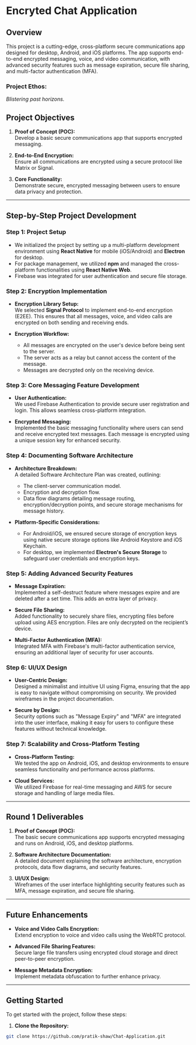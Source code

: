 # Encryted Chat Application

## Overview

This project is a cutting-edge, cross-platform secure communications app designed for desktop, Android, and iOS platforms. The app supports end-to-end encrypted messaging, voice, and video communication, with advanced security features such as message expiration, secure file sharing, and multi-factor authentication (MFA). 

### Project Ethos:  
*Blistering past horizons.*

## Project Objectives

1. **Proof of Concept (POC):**  
   Develop a basic secure communications app that supports encrypted messaging.
   
2. **End-to-End Encryption:**  
   Ensure all communications are encrypted using a secure protocol like Matrix or Signal.
   
3. **Core Functionality:**  
   Demonstrate secure, encrypted messaging between users to ensure data privacy and protection.

---

## Step-by-Step Project Development

### Step 1: Project Setup

- We initialized the project by setting up a multi-platform development environment using **React Native** for mobile (iOS/Android) and **Electron** for desktop.
- For package management, we utilized **npm** and managed the cross-platform functionalities using **React Native Web**.
- Firebase was integrated for user authentication and secure file storage.

### Step 2: Encryption Implementation

- **Encryption Library Setup:**  
  We selected **Signal Protocol** to implement end-to-end encryption (E2EE). This ensures that all messages, voice, and video calls are encrypted on both sending and receiving ends.
  
- **Encryption Workflow:**  
  - All messages are encrypted on the user's device before being sent to the server.
  - The server acts as a relay but cannot access the content of the message.
  - Messages are decrypted only on the receiving device.

### Step 3: Core Messaging Feature Development

- **User Authentication:**  
  We used Firebase Authentication to provide secure user registration and login. This allows seamless cross-platform integration.
  
- **Encrypted Messaging:**  
  Implemented the basic messaging functionality where users can send and receive encrypted text messages. Each message is encrypted using a unique session key for enhanced security.

### Step 4: Documenting Software Architecture

- **Architecture Breakdown:**  
  A detailed Software Architecture Plan was created, outlining:
  - The client-server communication model.
  - Encryption and decryption flow.
  - Data flow diagrams detailing message routing, encryption/decryption points, and secure storage mechanisms for message history.
  
- **Platform-Specific Considerations:**  
  - For Android/iOS, we ensured secure storage of encryption keys using native secure storage options like Android Keystore and iOS Keychain.
  - For desktop, we implemented **Electron's Secure Storage** to safeguard user credentials and encryption keys.

### Step 5: Adding Advanced Security Features

- **Message Expiration:**  
  Implemented a self-destruct feature where messages expire and are deleted after a set time. This adds an extra layer of privacy.
  
- **Secure File Sharing:**  
  Added functionality to securely share files, encrypting files before upload using AES encryption. Files are only decrypted on the recipient’s device.
  
- **Multi-Factor Authentication (MFA):**  
  Integrated MFA with Firebase's multi-factor authentication service, ensuring an additional layer of security for user accounts.

### Step 6: UI/UX Design

- **User-Centric Design:**  
  Designed a minimalist and intuitive UI using Figma, ensuring that the app is easy to navigate without compromising on security. We provided wireframes in the project documentation.
  
- **Secure by Design:**  
  Security options such as "Message Expiry" and "MFA" are integrated into the user interface, making it easy for users to configure these features without technical knowledge.

### Step 7: Scalability and Cross-Platform Testing

- **Cross-Platform Testing:**  
  We tested the app on Android, iOS, and desktop environments to ensure seamless functionality and performance across platforms.
  
- **Cloud Services:**  
  We utilized Firebase for real-time messaging and AWS for secure storage and handling of large media files.

---

## Round 1 Deliverables

1. **Proof of Concept (POC):**  
   The basic secure communications app supports encrypted messaging and runs on Android, iOS, and desktop platforms.

2. **Software Architecture Documentation:**  
   A detailed document explaining the software architecture, encryption protocols, data flow diagrams, and security features.

3. **UI/UX Design:**  
   Wireframes of the user interface highlighting security features such as MFA, message expiration, and secure file sharing.

---

## Future Enhancements

- **Voice and Video Calls Encryption:**  
  Extend encryption to voice and video calls using the WebRTC protocol.
  
- **Advanced File Sharing Features:**  
  Secure large file transfers using encrypted cloud storage and direct peer-to-peer encryption.

- **Message Metadata Encryption:**  
  Implement metadata obfuscation to further enhance privacy.

---

## Getting Started

To get started with the project, follow these steps:

1. **Clone the Repository:**

```bash
git clone https://github.com/pratik-shaw/Chat-Application.git
